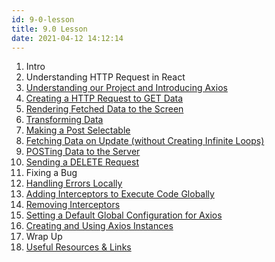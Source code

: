 ```yaml
---
id: 9-0-lesson
title: 9.0 Lesson
date: 2021-04-12 14:12:14
---
```


1. Intro
2. Understanding HTTP Request in React
3. [Understanding our Project and Introducing Axios](9-03-understanding-project-and-intro-axios)
4. [Creating a HTTP Request to GET Data](9-04-creating-http-request-to-get-data)
5. [Rendering Fetched Data to the Screen](9-05-rendering-fetched-data-to-screen)
6. [Transforming Data](9-06-transforming-data)
7. [Making a Post Selectable](9-07-making-post-selectable)
8. [Fetching Data on Update (without Creating Infinite Loops)](9-08-fetching-data-on-update)
9. [POSTing Data to the Server](9-09-posting-data-to-server)
10. [Sending a DELETE Request](9-10-sending-delete-request)
11. Fixing a Bug
12. [Handling Errors Locally](9-12-handling-errors-locally)
13. [Adding Interceptors to Execute Code Globally](9-13-adding-interceptors-to-execute-code-globally)
14. [Removing Interceptors](9-14-removing-interceptors)
15. [Setting a Default Global Configuration for Axios](9-15-setting-default-global-configuration-for-axios)
16. [Creating and Using Axios Instances](9-16-creating-and-using-axios-instances)
17. Wrap Up
18. [Useful Resources & Links](9-18-useful-resources-and-links)
